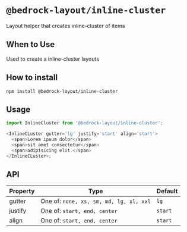 # `@bedrock-layout/inline-cluster`

Layout helper that creates inline-cluster of items

## When to Use

Used to create a inline-cluster layouts

## How to install

`npm install @bedrock-layout/inline-cluster`

## Usage

```javascript
import InlineCluster from '@bedrock-layout/inline-cluster';

<InlineCLuster gutter='lg' justify='start' align='start'>
  <span>Lorem ipsum dolor</span>
  <span>sit amet consectetur</span>
  <span>adipisicing elit.</span>
</InlineCLuster>;
```

## API

| Property | Type                                    | Default |
| -------- | --------------------------------------- | ------- |
| gutter   | One of: `none, xs, sm, md, lg, xl, xxl` | `lg`    |
| justify  | One of: `start, end, center`            | `start` |
| align    | One of: `start, end, center`            | `start` |
